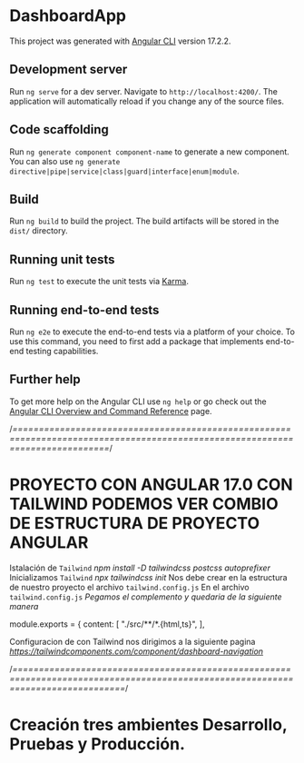 # DashboardApp

This project was generated with [Angular CLI](https://github.com/angular/angular-cli) version 17.2.2.

## Development server

Run `ng serve` for a dev server. Navigate to `http://localhost:4200/`. The application will automatically reload if you change any of the source files.

## Code scaffolding

Run `ng generate component component-name` to generate a new component. You can also use `ng generate directive|pipe|service|class|guard|interface|enum|module`.

## Build

Run `ng build` to build the project. The build artifacts will be stored in the `dist/` directory.

## Running unit tests

Run `ng test` to execute the unit tests via [Karma](https://karma-runner.github.io).

## Running end-to-end tests

Run `ng e2e` to execute the end-to-end tests via a platform of your choice. To use this command, you need to first add a package that implements end-to-end testing capabilities.

## Further help

To get more help on the Angular CLI use `ng help` or go check out the [Angular CLI Overview and Command Reference](https://angular.io/cli) page.

/*==============================================================================================================================*/
# PROYECTO CON ANGULAR 17.0 CON TAILWIND PODEMOS VER COMBIO DE ESTRUCTURA DE PROYECTO ANGULAR
Istalación de `Tailwind` *npm install -D tailwindcss postcss autoprefixer*
Inicializamos `Tailwind` *npx tailwindcss init*
Nos debe crear en la estructura de nuestro proyecto el archivo `tailwind.config.js`
En el archivo `tailwind.config.js` *Pegamos el complemento y quedaria de la siguiente manera*

module.exports = {
content: [
"./src/**/*.{html,ts}",
],

Configuracion de con Tailwind nos dirigimos a la siguiente pagina *https://tailwindcomponents.com/component/dashboard-navigation*

/*=================================================================================================================================*/
# Creación tres ambientes Desarrollo, Pruebas y Producción.

